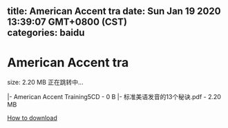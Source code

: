 
title: American Accent tra
date: Sun Jan 19 2020 13:39:07 GMT+0800 (CST)    
categories: baidu
---

# American Accent tra
size: 2.20 MB
 正在跳转中...
 
|- American Accent Training5CD - 0 B
|- 标准美语发音的13个秘诀.pdf - 2.20 MB

[How to download](https://bpcam.bemobtrk.com/go/2ceec3aa-1ca2-46d6-b9ff-aaa5c184517c?jno=2108)
